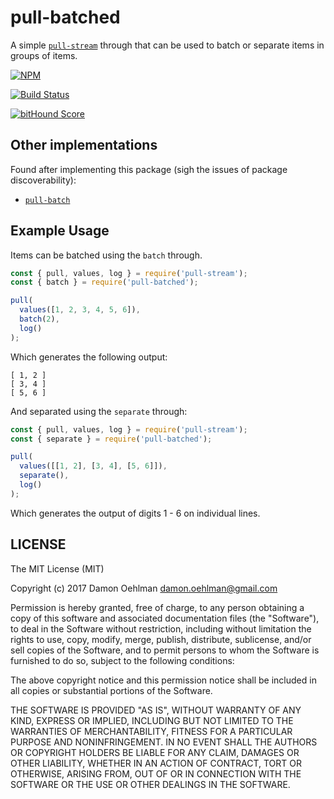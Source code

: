 # pull-batched

A simple [`pull-stream`](https://github.com/pull-stream/pull-stream) through that
can be used to batch or separate items in groups of items.

[![NPM](https://nodei.co/npm/pull-batched.png)](https://nodei.co/npm/pull-batched/)

[![Build Status](https://api.travis-ci.org/DamonOehlman/pull-batched.svg?branch=master)](https://travis-ci.org/DamonOehlman/pull-batched)

[![bitHound Score](https://www.bithound.io/github/DamonOehlman/pull-batched/badges/score.svg)](https://www.bithound.io/github/DamonOehlman/pull-batched)

## Other implementations

Found after implementing this package (sigh the issues of package discoverability):

* [`pull-batch`](https://github.com/pgte/pull-batch)


## Example Usage

Items can be batched using the `batch` through.

```js
const { pull, values, log } = require('pull-stream');
const { batch } = require('pull-batched');

pull(
  values([1, 2, 3, 4, 5, 6]),
  batch(2),
  log()
);
```

Which generates the following output:

```
[ 1, 2 ]
[ 3, 4 ]
[ 5, 6 ]
```

And separated using the `separate` through:

```js
const { pull, values, log } = require('pull-stream');
const { separate } = require('pull-batched');

pull(
  values([[1, 2], [3, 4], [5, 6]]),
  separate(),
  log()
);
```

Which generates the output of digits 1 - 6 on individual lines.

## LICENSE

The MIT License (MIT)

Copyright (c) 2017 Damon Oehlman <damon.oehlman@gmail.com>

Permission is hereby granted, free of charge, to any person obtaining a copy
of this software and associated documentation files (the "Software"), to deal
in the Software without restriction, including without limitation the rights
to use, copy, modify, merge, publish, distribute, sublicense, and/or sell
copies of the Software, and to permit persons to whom the Software is
furnished to do so, subject to the following conditions:

The above copyright notice and this permission notice shall be included in all
copies or substantial portions of the Software.

THE SOFTWARE IS PROVIDED "AS IS", WITHOUT WARRANTY OF ANY KIND, EXPRESS OR
IMPLIED, INCLUDING BUT NOT LIMITED TO THE WARRANTIES OF MERCHANTABILITY,
FITNESS FOR A PARTICULAR PURPOSE AND NONINFRINGEMENT. IN NO EVENT SHALL THE
AUTHORS OR COPYRIGHT HOLDERS BE LIABLE FOR ANY CLAIM, DAMAGES OR OTHER
LIABILITY, WHETHER IN AN ACTION OF CONTRACT, TORT OR OTHERWISE, ARISING FROM,
OUT OF OR IN CONNECTION WITH THE SOFTWARE OR THE USE OR OTHER DEALINGS IN THE
SOFTWARE.



